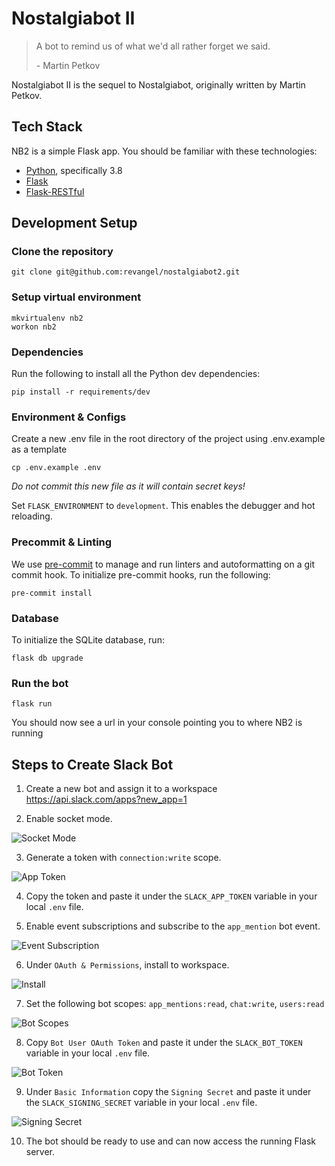 # Nostalgiabot II

> A bot to remind us of what we'd all rather forget we said.
>
> \- Martin Petkov

Nostalgiabot II is the sequel to Nostalgiabot, originally written by Martin Petkov.

## Tech Stack
NB2 is a simple Flask app. You should be familiar with these technologies:

- [Python](https://www.python.org/), specifically 3.8
- [Flask](https://flask.palletsprojects.com/en/1.1.x/)
- [Flask-RESTful](https://flask-restful.readthedocs.io/en/latest/)

## Development Setup

### Clone the repository

```
git clone git@github.com:revangel/nostalgiabot2.git
```

### Setup virtual environment

```
mkvirtualenv nb2
workon nb2
```

### Dependencies
Run the following to install all the Python dev dependencies:
```
pip install -r requirements/dev
```

### Environment & Configs
Create a new .env file in the root directory of the project using .env.example as a template
   ```
   cp .env.example .env
   ```

   *Do not commit this new file as it will contain secret keys!*

Set `FLASK_ENVIRONMENT` to `development`. This enables the debugger and hot reloading.


### Precommit & Linting
We use [pre-commit](https://pre-commit.com/) to manage and run linters and autoformatting on a git commit hook. To initialize pre-commit hooks, run the following:
```
pre-commit install
```

### Database

To initialize the SQLite database, run:
```
flask db upgrade
```

### Run the bot

```
flask run
```
You should now see a url in your console pointing you to where NB2 is running

## Steps to Create Slack Bot

1. Create a new bot and assign it to a workspace https://api.slack.com/apps?new_app=1

2. Enable socket mode.

![Socket Mode](./readme_assets/socket_mode.png?raw=true)

3. Generate a token with `connection:write` scope.

![App Token](./readme_assets/app_token.png?raw=true)

4. Copy the token and paste it under the `SLACK_APP_TOKEN` variable in your local `.env` file.

5. Enable event subscriptions and subscribe to the `app_mention` bot event.

![Event Subscription](./readme_assets/event_subscription.png?raw=true)

6. Under `OAuth & Permissions`, install to workspace.

![Install](./readme_assets/install.png?raw=true)

7. Set the following bot scopes: `app_mentions:read`, `chat:write`, `users:read`

![Bot Scopes](./readme_assets/bot_scopes.png?raw=true)

8. Copy `Bot User OAuth Token` and paste it under the `SLACK_BOT_TOKEN` variable in your local `.env` file.

![Bot Token](./readme_assets/slack_bot_token.png?raw=true)

9. Under `Basic Information` copy the `Signing Secret` and paste it under the `SLACK_SIGNING_SECRET` variable in your local `.env` file.

![Signing Secret](./readme_assets/signing_secret.png?raw=true)

10. The bot should be ready to use and can now access the running Flask server.
